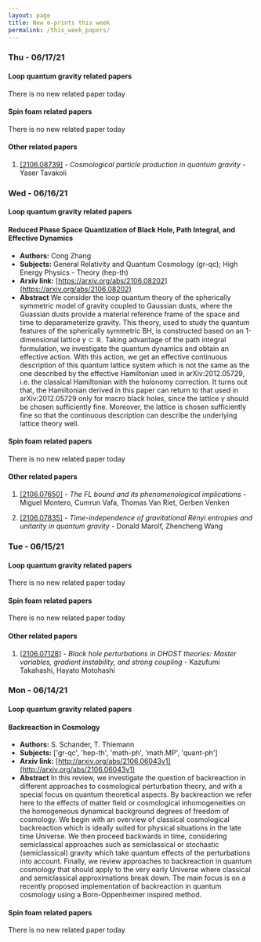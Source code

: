 ```yaml
---
layout: page
title: New e-prints this week 
permalink: /this_week_papers/
---
```




### Thu - 06/17/21

#### Loop quantum gravity related papers

There is no new related paper today 

#### Spin foam related papers

There is no new related paper today 



#### Other related papers

1. [[2106.08739]](https://arxiv.org/abs/2106.08739) - *Cosmological particle production in quantum gravity* - Yaser Tavakoli



### Wed - 06/16/21

#### Loop quantum gravity related papers

#### **Reduced Phase Space Quantization of Black Hole, Path Integral, and  Effective Dynamics**
 - **Authors:** Cong Zhang
 - **Subjects:** General Relativity and Quantum Cosmology (gr-qc); High Energy Physics - Theory (hep-th)
 - **Arxiv link:** [https://arxiv.org/abs/2106.08202](https://arxiv.org/abs/2106.08202)
 - **Abstract**
 We consider the loop quantum theory of the spherically symmetric model of gravity coupled to Gaussian dusts, where the Guassian dusts provide a material reference frame of the space and time to deparameterize gravity. This theory, used to study the quantum features of the spherically symmetric BH, is constructed based on an 1-dimensional lattice $\gamma\subset\mathbb R$. Taking advantage of the path integral formulation, we investigate the quantum dynamics and obtain an effective action. With this action, we get an effective continuous description of this quantum lattice system which is not the same as the one described by the effective Hamiltonian used in arXiv:2012.05729, i.e. the classical Hamiltonian with the holonomy correction. It turns out that, the Hamiltonian derived in this paper can return to that used in arXiv:2012.05729 only for macro black holes, since the lattice $\gamma$ should be chosen sufficiently fine. Moreover, the lattice is chosen sufficiently fine so that the continuous description can describe the underlying lattice theory well. 

#### Spin foam related papers

There is no new related paper today 



#### Other related papers

1. [[2106.07650]](https://arxiv.org/abs/2106.07650) - *The FL bound and its phenomenological implications* - Miguel Montero, Cumrun Vafa, Thomas Van Riet, Gerben Venken

1. [[2106.07835]](https://arxiv.org/abs/2106.07835) - *Time-independence of gravitational Rényi entropies and unitarity in  quantum gravity* - Donald Marolf, Zhencheng Wang



### Tue - 06/15/21

#### Loop quantum gravity related papers

There is no new related paper today 

#### Spin foam related papers

There is no new related paper today 



#### Other related papers

1. [[2106.07128]](https://arxiv.org/abs/2106.07128) - *Black hole perturbations in DHOST theories: Master variables, gradient  instability, and strong coupling* - Kazufumi Takahashi, Hayato Motohashi







### Mon - 06/14/21

#### Loop quantum gravity related papers

#### **Backreaction in Cosmology**
 - **Authors:** S. Schander, T. Thiemann
 - **Subjects:** ['gr-qc', 'hep-th', 'math-ph', 'math.MP', 'quant-ph']
 - **Arxiv link:** [http://arxiv.org/abs/2106.06043v1](http://arxiv.org/abs/2106.06043v1)
 - **Abstract**
 In this review, we investigate the question of backreaction in different
approaches to cosmological perturbation theory, and with a special focus on
quantum theoretical aspects. By backreaction we refer here to the effects of
matter field or cosmological inhomogeneities on the homogeneous dynamical
background degrees of freedom of cosmology. We begin with an overview of
classical cosmological backreaction which is ideally suited for physical
situations in the late time Universe. We then proceed backwards in time,
considering semiclassical approaches such as semiclassical or stochastic
(semiclassical) gravity which take quantum effects of the perturbations into
account. Finally, we review approaches to backreaction in quantum cosmology
that should apply to the very early Universe where classical and semiclassical
approximations break down. The main focus is on a recently proposed
implementation of backreaction in quantum cosmology using a Born-Oppenheimer
inspired method. 

#### Spin foam related papers

There is no new related paper today 



